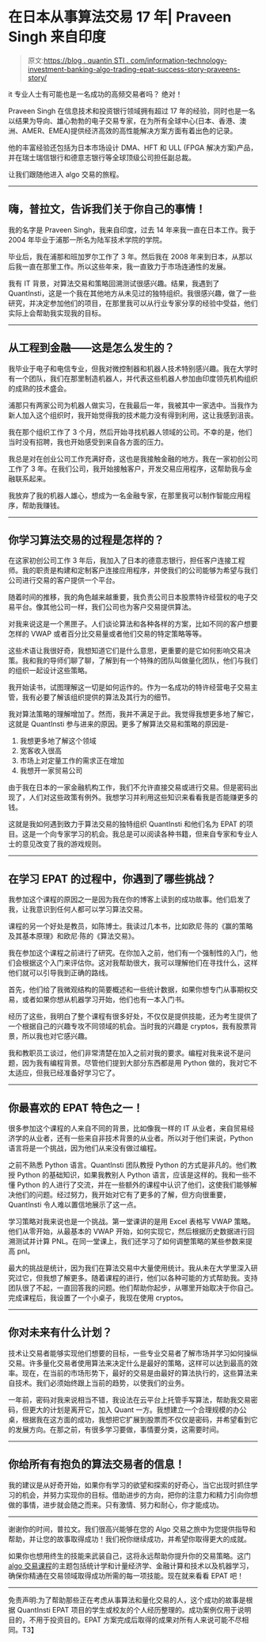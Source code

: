 # 在日本从事算法交易 17 年| Praveen Singh 来自印度

> 原文:[https://blog . quantin STI . com/information-technology-investment-banking-algo-trading-epat-success-story-praveens-story/](https://blog.quantinsti.com/information-technology-investment-banking-algo-trading-epat-success-story-praveens-story/)

it 专业人士有可能也是一名成功的高频交易者吗？
绝对！

Praveen Singh 在信息技术和投资银行领域拥有超过 17 年的经验，同时也是一名以结果为导向、雄心勃勃的电子交易专家，在为所有全球中心(日本、香港、澳洲、AMER、EMEA)提供经济高效的高性能解决方案方面有着出色的记录。

他的丰富经验还包括为日本市场设计 DMA、HFT 和 ULL (FPGA 解决方案)产品，并在瑞士瑞信银行和德意志银行等全球顶级公司担任副总裁。

让我们跟随他进入 algo 交易的旅程。

* * *

## 嗨，普拉文，告诉我们关于你自己的事情！

我的名字是 Praveen Singh，我来自印度，过去 14 年来我一直在日本工作。我于 2004 年毕业于浦那一所名为陆军技术学院的学院。

毕业后，我在浦那和班加罗尔工作了 3 年。然后我在 2008 年来到日本，从那以后我一直在那里工作。所以这些年来，我一直致力于市场连通性的发展。

我有 IT 背景，对算法交易和策略回溯测试很感兴趣。结果，我遇到了 QuantInsti，这是一个我在其他地方从未见过的独特组织。我很感兴趣，做了一些研究，并决定参加他们的项目，在那里我可以从行业专家分享的经验中受益，他们实际上会帮助我实现我的目标。

* * *

## 从工程到金融——这是怎么发生的？

我毕业于电子和电信专业，但我对微控制器和机器人技术特别感兴趣。我在大学时有一个团队，我们在那里制造机器人，并代表这些机器人参加由印度领先机构组织的成熟的技术盛会。

浦那只有两家公司为机器人做实习，在我最后一年，我被其中一家选中。当我作为新人加入这个组织时，我开始觉得我的技术能力没有得到利用，这让我感到沮丧。

我在那个组织工作了 3 个月，然后开始寻找机器人领域的公司。不幸的是，他们当时没有招聘，我也开始感受到来自各方面的压力。

我总是对在创业公司工作充满好奇，这也是我接触金融的地方。我在一家初创公司工作了 3 年。在我们公司，我开始接触客户，开发交易应用程序，这帮助我与金融联系起来。

我放弃了我的机器人雄心，想成为一名金融专家，在那里我可以制作智能应用程序，帮助我赚钱。

* * *

## 你学习算法交易的过程是怎样的？

在这家初创公司工作 3 年后，我加入了日本的德意志银行，担任客户连接工程师。我的职责是构建和定制客户连接应用程序，并使我们的公司能够为希望与我们公司进行交易的客户提供一个平台。

随着时间的推移，我的角色越来越重要，我负责公司日本股票特许经营权的电子交易平台。像其他公司一样，我们公司也为客户交易提供算法。

对我来说这是一个黑匣子。人们谈论算法和各种各样的方案，比如不同的客户想要怎样的 VWAP 或者百分比交易量或者他们交易的特定策略等等。

这些术语让我很好奇，我想知道它们是什么意思，更重要的是它如何影响交易决策。我和我的导师们聊了聊，了解到有一个特殊的团队叫做量化团队，他们与我们的组织一起设计这些策略。

我开始读书，试图理解这一切是如何运作的。作为一名成功的特许经营电子交易主管，我有必要了解该组织提供的算法及其行为的细节。

我对算法策略的理解增加了。然而，我并不满足于此。我觉得我想更多地了解它，这就是 QuantInsti 参与进来的原因。更多了解算法交易和策略的原因是-

1.  我想更多地了解这个领域
2.  宽客收入很高
3.  市场上对定量工作的需求正在增加
4.  我想开一家贸易公司

由于我在日本的一家金融机构工作，我们不允许直接交易或进行交易。但是密码出现了，人们对这些政策有例外。我想学习并利用这些知识来看看我是否能赚更多的钱。

这就是我如何遇到致力于算法交易的独特组织 QuantInsti 和他们名为 EPAT 的项目。这是一个向专家学习的机会。我总是可以阅读各种书籍，但来自专家和专业人士的意见改变了我的游戏规则。

* * *

## 在学习 EPAT 的过程中，你遇到了哪些挑战？

我参加这个课程的原因之一是因为我在你的博客上读到的成功故事。他们启发了我，让我意识到任何人都可以学习算法交易。

课程的另一个好处是教员，如陈博士。我读过几本书，比如欧尼·陈的《赢的策略及其基本原理》和欧尼·陈的《算法交易》。

我在参加这个课程之前进行了研究。在你加入之前，他们有一个强制性的入门，他们会根据这个入门来评估你。这对我帮助很大，我可以理解他们在寻找什么，这样他们就可以引导我到正确的路线。

首先，他们给了我微观结构的简要概述和一些统计数据，如果你想专门从事期权交易，或者如果你想从机器学习开始，他们也有一本入门书。

经历了这些，我明白了整个课程有很多好处，不仅仅是提供技能，还为考生提供了一个根据自己的兴趣专攻不同领域的机会。当时我的兴趣是 cryptos，我有股票背景，所以我也对它感兴趣。

我和教职员工谈过，他们非常清楚在加入之前对我的要求。编程对我来说不是问题，因为我有编程背景。尽管他们提到大部分东西都是用 Python 做的，我对它不太适应，但我已经准备好学习它了。

* * *

## 你最喜欢的 EPAT 特色之一！

很多参加这个课程的人来自不同的背景，比如像我一样的 IT 从业者，来自贸易经济学的从业者，还有一些来自非技术背景的从业者。所以对于他们来说，Python 语言将是一个挑战，因为他们从来没有做过编程。

之前不熟悉 Python 语言。QuantInsti 团队教授 Python 的方式是非凡的。他们教授 Python 的基础知识，如果我教别人 Python 语言，应该是这样的。我和一些不懂 Python 的人进行了交流，并在一些额外的课程中认识了他们，这使我们能够解决他们的问题。经过努力，我开始对它有了更多的了解，但方向很重要，QuantInsti 令人难以置信地展示了这一点。

学习策略对我来说也是一个挑战。第一堂课讲的是用 Excel 表格写 VWAP 策略。他们从零开始，从最基本的 VWAP 开始，如何实现它，然后根据历史数据进行回溯测试并计算 PNL。在同一堂课上，我们还学习了如何调整策略的某些参数来提高 pnl。

最大的挑战是统计，因为我们在算法交易中大量使用统计。我从未在大学里深入研究过它，但我想了解更多。随着课程的进行，他们以各种可能的方式帮助我。支持团队很了不起，一直回答我的问题。他们帮助你起步，从哪里开始取决于你自己。完成课程后，我设置了一个小桌子，我现在使用 cryptos。

* * *

## 你对未来有什么计划？

技术让交易者能够实现他们想要的目标，一些专业交易者了解市场并学习如何操纵交易。许多量化交易者使用算法来决定什么是最好的策略，这样可以达到最高的效率。现在，在当前的市场形势下，最好的交易是由最好的算法执行的，这些算法来自技术。我们必须始终跟上当前的趋势，以使我们的业务。

一年前，密码对我来说相当不错，我设法在云平台上托管手写算法，帮助我交易密码，但更大的计划是离开它，加入 Quant 一方。我想建立一个合理规模的办公桌，根据我在这方面的成功，我想把它扩展到股票而不仅仅是密码，并希望看到它的发展方向。在那之前，有很多学习要做，事情要分类，这需要时间。

* * *

## 你给所有有抱负的算法交易者的信息！

我的建议是从好奇开始，如果你有学习的欲望和探索的好奇心，当它出现时抓住学习的机会，并努力实现你的目标。借助进步的方向，把你的注意力和精力引向你想做的事情，进步就会随之而来。只有激情、努力和耐心，你才能成功。

* * *

谢谢你的时间，普拉文。我们很高兴能够在您的 Algo 交易之旅中为您提供指导和帮助，并让您的故事取得成功！我们祝你继续成功，并希望你取得更大的成就。

如果你也想用终生的技能来武装自己，这将永远帮助你提升你的交易策略。这门 [algo 交易课程](https://www.quantinsti.com/epat)的主题包括统计学和计量经济学、金融计算和技术以及机器学习，确保你精通在交易领域取得成功所需的每一项技能。现在就来看看 EPAT 吧！

* * *

免责声明:为了帮助那些正在考虑从事算法和量化交易的人，这个成功的故事是根据 QuantInsti EPAT 项目的学生或校友的个人经历整理的。成功案例仅用于说明目的，不用于投资目的。EPAT 方案完成后取得的成果对所有人来说可能不尽相同。T3】